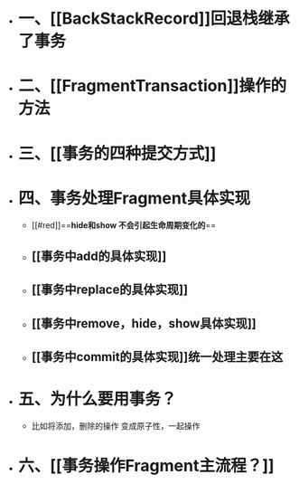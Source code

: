 - # 一、[[BackStackRecord]]回退栈继承了事务
- # 二、[[FragmentTransaction]]操作的方法
- # 三、[[事务的四种提交方式]]
- # 四、事务处理Fragment具体实现
	- [[#red]]==**hide和show 不会引起生命周期变化的**==
	- ## [[事务中add的具体实现]]
	- ## [[事务中replace的具体实现]]
	- ## [[事务中remove，hide，show具体实现]]
	- ## [[事务中commit的具体实现]]统一处理主要在这
- # 五、为什么要用事务？
	- 比如将添加，删除的操作 变成原子性，一起操作
- # 六、[[事务操作Fragment主流程？]]